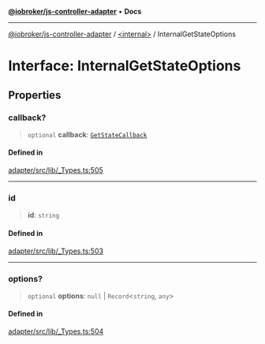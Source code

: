[**@iobroker/js-controller-adapter**](../../README.md) • **Docs**

***

[@iobroker/js-controller-adapter](../../globals.md) / [\<internal\>](../README.md) / InternalGetStateOptions

# Interface: InternalGetStateOptions

## Properties

### callback?

> `optional` **callback**: [`GetStateCallback`](../type-aliases/GetStateCallback.md)

#### Defined in

[adapter/src/lib/\_Types.ts:505](https://github.com/ioBroker/ioBroker.js-controller/blob/664d3c56250ad4e09c02e3cf6b90746a581d9f55/packages/adapter/src/lib/_Types.ts#L505)

***

### id

> **id**: `string`

#### Defined in

[adapter/src/lib/\_Types.ts:503](https://github.com/ioBroker/ioBroker.js-controller/blob/664d3c56250ad4e09c02e3cf6b90746a581d9f55/packages/adapter/src/lib/_Types.ts#L503)

***

### options?

> `optional` **options**: `null` \| `Record`\<`string`, `any`\>

#### Defined in

[adapter/src/lib/\_Types.ts:504](https://github.com/ioBroker/ioBroker.js-controller/blob/664d3c56250ad4e09c02e3cf6b90746a581d9f55/packages/adapter/src/lib/_Types.ts#L504)
